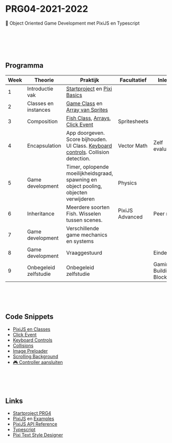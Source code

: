 # PRG04-2021-2022

👾 Object Oriented Game Development met PixiJS en Typescript

<br>
<br>
<br>
<br>

## Programma

| Week | Theorie | Praktijk | Facultatief | Inleveren |
|------|---------|----------|-----------------|------|
| 1 | Introductie vak | [Startproject](./week1/week1-setup.md) en [Pixi Basics](./week1/week1-pixi.md) | |
| 2 | Classes en instances | [Game Class](./week2/week2-pixi-game.md) en [Array van Sprites](./week2/week2-pixi-sprites.md) |  |
| 3 | Composition | [Fish Class](./week3/week3-pixi-oop.md), [Arrays](./week3/week3-arrays.md), [Click Event](./week3/week3-click.md) | Spritesheets | |
| 4 | Encapsulation | App doorgeven. Score bijhouden. UI Class. [Keyboard controls](./controls.md). Collision detection.  | Vector Math | Zelf evaluatie |
| 5 | Game development | Timer, oplopende moeilijkheidsgraad, spawning en object pooling, objecten verwijderen | Physics | |
| 6 | Inheritance | Meerdere soorten Fish. Wisselen tussen scenes. | PixiJS Advanced | Peer review |
| 7 | Game development | Verschillende game mechanics en systems | | |
| 8 | Game development | Vraaggestuurd | | Eindevaluatie |
| 9 | Onbegeleid zelfstudie | Onbegeleid zelfstudie | | Gaming Building Block |



<br>
<br>
<br>

## Code Snippets

- [PixiJS en Classes](./snippets/pixi-oop.md)
- [Click Event](./snippets/clickable.md)
- [Keyboard Controls](./snippets/keyboard.md)
- [Collisions](./snippets/collision.md)
- [Image Preloader](./snippets/preloader.md)
- [Scrolling Background](./snippets/scrolling.md)
- [🎮 Controller aansluiten]()

<br>
<br>
<br>

## Links

- [Startproject PRG4](https://github.com/HR-CMGT/PRG04-2021-2022-startproject)
- [PixiJS](https://pixijs.com) en [Examples](https://pixijs.io/examples/)
- [PixiJS API Reference](https://api.pixijs.io)
- [Typescript](https://www.typescriptlang.org)
- [Pixi Text Style Designer](https://pixijs.io/pixi-text-style/#)

